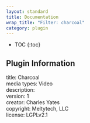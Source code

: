 ```yaml
---
layout: standard
title: Documentation
wrap_title: "Filter: charcoal"
category: plugin
---
```

* TOC
{:toc}

## Plugin Information

title: Charcoal  
media types:
Video  
description:   
version: 1  
creator: Charles Yates  
copyright: Meltytech, LLC  
license: LGPLv2.1  
